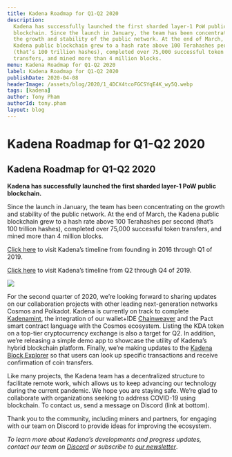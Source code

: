 ```yaml
---
title: Kadena Roadmap for Q1-Q2 2020
description:
  Kadena has successfully launched the first sharded layer-1 PoW public
  blockchain. Since the launch in January, the team has been concentrating on
  the growth and stability of the public network. At the end of March, the
  Kadena public blockchain grew to a hash rate above 100 Terahashes per second
  (that’s 100 trillion hashes), completed over 75,000 successful token
  transfers, and mined more than 4 million blocks.
menu: Kadena Roadmap for Q1-Q2 2020
label: Kadena Roadmap for Q1-Q2 2020
publishDate: 2020-04-08
headerImage: /assets/blog/2020/1_4DCX4tcoFGCSYqE4K_wy5Q.webp
tags: [kadena]
author: Tony Pham
authorId: tony.pham
layout: blog
---
```


# Kadena Roadmap for Q1-Q2 2020

## Kadena Roadmap for Q1-Q2 2020

**Kadena has successfully launched the first sharded layer-1 PoW public
blockchain.**

Since the launch in January, the team has been concentrating on the growth and
stability of the public network. At the end of March, the Kadena public
blockchain grew to a hash rate above 100 Terahashes per second (that’s 100
trillion hashes), completed over 75,000 successful token transfers, and mined
more than 4 million blocks.

[Click here](/blogchain/2019/kadenas-roadmap-to-a-hybrid-blockchain-platform-2019-03-14)
to visit Kadena’s timeline from founding in 2016 through Q1 of 2019.

[Click here](/blogchain/2019/roadmap-for-kadenas-hybrid-blockchain-launch-in-january-2020-2019-12-04)
to visit Kadena’s timeline from Q2 through Q4 of 2019.

![](/assets/blog/2020/1__tid1PJH0R_WwpxL0Jvcww.webp)

For the second quarter of 2020, we’re looking forward to sharing updates on our
collaboration projects with other leading next-generation networks Cosmos and
Polkadot. Kadena is currently on track to complete
[Kadenamint](/blogchain/2019/introducing-kadenamint-and-chainweb-testnet-v2-2019-08-06),
the integration of our wallet+IDE
[Chainweaver](https://www.kadena.io/chainweaver) and the Pact smart contract
language with the Cosmos ecosystem. Listing the KDA token on a top-tier
cryptocurrency exchange is also a target for Q2. In addition, we’re releasing a
simple demo app to showcase the utility of Kadena’s hybrid blockchain platform.
Finally, we’re making updates to the
[Kadena Block Explorer](https://explorer.chainweb.com/mainnet) so that users can
look up specific transactions and receive confirmation of coin transfers.

Like many projects, the Kadena team has a decentralized structure to facilitate
remote work, which allows us to keep advancing our technology during the current
pandemic. We hope you are staying safe. We’re glad to collaborate with
organizations seeking to address COVID-19 using blockchain. To contact us, send
a message on Discord (link at bottom).

Thank you to the community, including miners and partners, for engaging with our
team on Discord to provide ideas for improving the ecosystem.

_To learn more about Kadena’s developments and progress updates, contact our
team on [Discord](https://discordapp.com/invite/bsUcWmX) or subscribe to
[our newsletter](http://eepurl.com/dk-Sbz)_.
